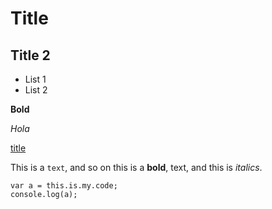 # Title

## Title 2
- List 1
- List 2

**Bold**

_Hola_

[title](https://www.example.com)


This is a `text`, and so on this is a **bold**, text, and this is _italics_.


```
var a = this.is.my.code;
console.log(a);
```
